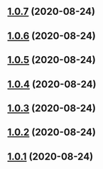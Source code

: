 ## [1.0.7](https://github.com/bissolli/release-it/compare/1.0.6...1.0.7) (2020-08-24)

## [1.0.6](https://github.com/bissolli/release-it/compare/1.0.5...1.0.6) (2020-08-24)

## [1.0.5](https://github.com/bissolli/release-it/compare/1.0.4...1.0.5) (2020-08-24)

## [1.0.4](https://github.com/bissolli/release-it/compare/1.0.2...1.0.4) (2020-08-24)

## [1.0.3](https://github.com/bissolli/release-it/compare/1.0.2...1.0.3) (2020-08-24)

## [1.0.2](https://github.com/bissolli/release-it/compare/1.0.1...1.0.2) (2020-08-24)



## [1.0.1](https://github.com/bissolli/release-it/compare/1.0.1...1.0.2) (2020-08-24)

